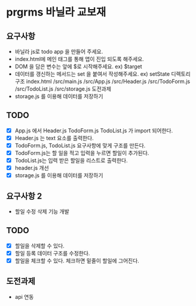 # prgrms 바닐라 교보재
## 요구사항
- 바닐라 js로 todo app 을 만들어 주세요.
- index.html에 메인 태그를 통해 앱이 진입 되도록 해주세요.
- DOM 을 담은 변수는 앞에 $로 시작해주세요. ex) $target
- 데이터를 갱신하는 메서드는 set 을 붙여서 작성해주세요. ex) setState
디렉토리구조
index.html
/src/main.js
/src/App.js
/src/Header.js
/src/TodoForm.js
/src/TodoList.js
/src/storage.js
도전과제
- storage.js 를 이용해 데이터를 저장하기
## TODO
- [x] App.js 에서 Header.js TodoForm.js TodoList.js 가 import 되어한다.
- [x] Header.js 는 text 요소를 출력한다.
- [x] TodoForm.js, TodoList.js 요구사항에 맞게 구조를 만든다.
- [x] TodoForm.js는 할 일을 적고 입력을 누르면 할일이 추가된다.
- [x] TodoList.js는 입력 받은 할일을 리스트로 출력한다.
- [x] header.js 개선
- [x] storage.js 를 이용해 데이터를 저장하기
## 요구사항 2
- 할일 수정 삭제 기능 개발
## TODO
- [x] 할일을 삭제할 수 있다.
- [x] 할일 등록 데이터 구조를 수정한다.
- [x] 할일을 체크할 수 있다. 체크하면 밑줄이 할일에 그어진다.
## 도전과제
- api 연동

